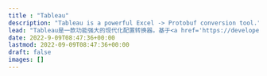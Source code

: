 ```yaml
---
title : "Tableau"
description: "Tableau is a powerful Excel -> Protobuf conversion tool."
lead: "Tableau是一款功能强大的现代化配置转换器。基于<a href='https://developers.google.com/protocol-buffers/docs/proto3'>Protobuf (proto3)</a>，它能够将 <b>Excel/CSV/XML</b> 转换成多种格式：<a href='https://developers.google.com/protocol-buffers/docs/proto3#json'><b>JSON (protojson)</b></a>，<a href='https://pkg.go.dev/google.golang.org/protobuf/encoding/prototext'><b>Text (prototext)</b></a> 和 <a href='https://pkg.go.dev/google.golang.org/protobuf/encoding/protowire'><b>Wire (protowire)</b></a>。"
date: 2022-9-09T08:47:36+00:00
lastmod: 2022-09-09T08:47:36+00:00
draft: false
images: []
---
```


